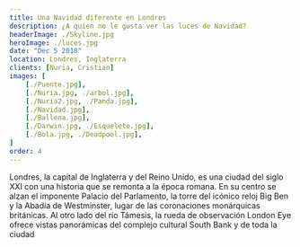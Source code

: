 ```yaml
---
title: Una Navidad diferente en Londres
description: ¿A quien no le gusta ver las luces de Navidad?
headerImage: ./Skyline.jpg
heroImage: ./luces.jpg
date: "Dec 5 2018"
location: Londres, Inglaterra
clients: [Nuria, Cristian]
images: [
	[./Puente.jpg],
	[./Nuria.jpg, ./arbol.jpg],
	[./Nuria2.jpg, ./Panda.jpg],
	[./Navidad.jpg],
	[./Ballena.jpg],
	[./Darwin.jpg, ./Esqueleto.jpg],
	[./Bola.jpg, ./Deadpool.jpg],
]
order: 4
---
```


Londres, la capital de Inglaterra y del Reino Unido, es una ciudad del siglo XXI con una historia que se remonta a la época romana. En su centro se alzan el imponente Palacio del Parlamento, la torre del icónico reloj Big Ben y la Abadía de Westminster, lugar de las coronaciones monárquicas británicas. Al otro lado del río Támesis, la rueda de observación London Eye ofrece vistas panorámicas del complejo cultural South Bank y de toda la ciudad
